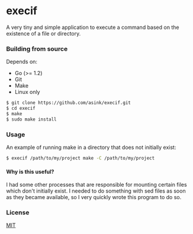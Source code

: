 # execif

A very tiny and simple application to execute a command
based on the existence of a file or directory.

### Building from source

Depends on:
  - Go (>= 1.2)
  - Git
  - Make
  - Linux only

```bash
$ git clone https://github.com/asink/execif.git
$ cd execif
$ make
$ sudo make install
```

### Usage

An example of running make in a directory that
does not initially exist:

```bash
$ execif /path/to/my/project make -C /path/to/my/project
```

#### Why is this useful?

I had some other processes that are responsible for mounting certain
files which don't initially exist. I needed
to do something with sed files as soon as they became available, so I
very quickly wrote this program to do so.

### License

[MIT](https://github.com/asink/execif/blob/master/LICENSE)